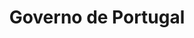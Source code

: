 ---
published: true
title: Governo de Portugal
layout: client
categories:
 - clients
logo: /assets/client-governoportugal.jpg
link: https://sigrhe.dgae.mec.pt/
---